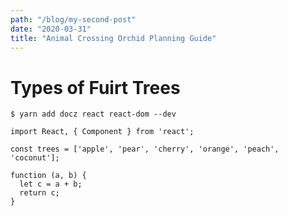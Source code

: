 ```yaml
---
path: "/blog/my-second-post"
date: "2020-03-31"
title: "Animal Crossing Orchid Planning Guide"
---
```


# Types of Fuirt Trees
```
$ yarn add docz react react-dom --dev
```

```
import React, { Component } from 'react';

const trees = ['apple', 'pear', 'cherry', 'orange', 'peach', 'coconut'];

function (a, b) {
  let c = a + b;
  return c;
}
```
